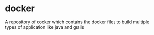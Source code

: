 # docker
A repository of docker which contains the docker files to build multiple types of application like java and grails

